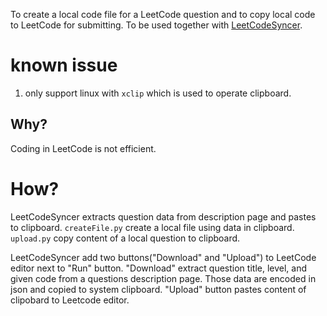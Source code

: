 To create a local code file for a LeetCode question and to copy local code to LeetCode for submitting. To be used together with [LeetCodeSyncer](https://github.com/yinchuan/LeetCodesyncer).

# known issue
1. only support linux with `xclip` which is used to operate clipboard.

## Why?
Coding in LeetCode is not efficient.

# How?
LeetCodeSyncer extracts question data from description page and pastes to clipboard. `createFile.py` create a local file using data in clipboard. `upload.py` copy content of a local question to clipboard.

LeetCodeSyncer add two buttons("Download" and "Upload") to LeetCode editor next to "Run" button. "Download" extract question title, level, and given code from a questions description page. Those data are encoded in json and copied to system clipboard. "Upload" button pastes content of clipobard to Leetcode editor.

